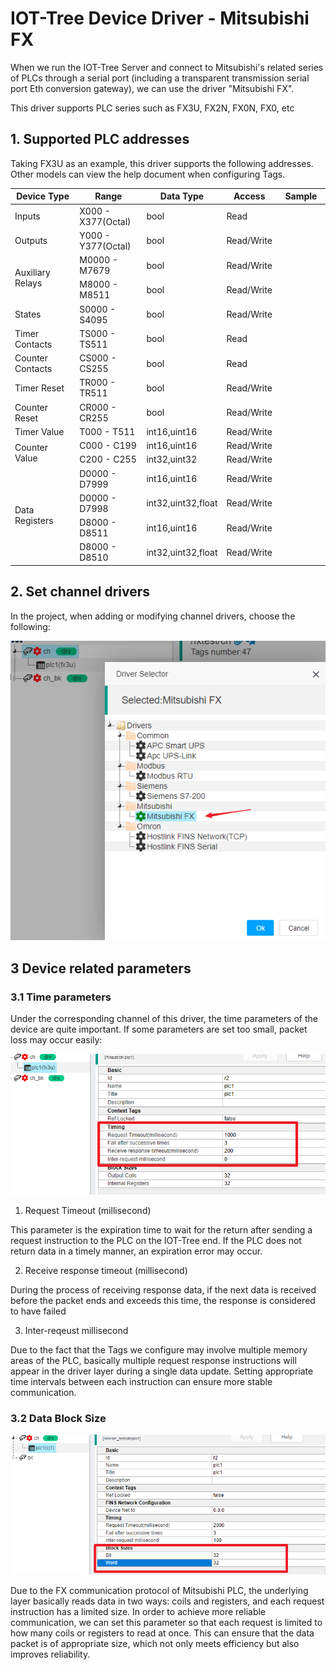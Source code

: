 IOT-Tree Device Driver - Mitsubishi FX
==





When we run the IOT-Tree Server and connect to Mitsubishi's related series of PLCs through a serial port (including a transparent transmission serial port Eth conversion gateway), we can use the driver "Mitsubishi FX".

This driver supports PLC series such as FX3U, FX2N, FX0N, FX0, etc

## 1. Supported PLC addresses

Taking FX3U as an example, this driver supports the following addresses. Other models can view the help document when configuring Tags.

<table class="layui-table">
  <colgroup>
    <col width="150">
    <col width="150">
    <col>
  </colgroup>
  <thead>
    <tr>
      <th width="30%">Device Type</th>
      <th width="25%">Range</th>
      <th width="15%">Data Type</th>
      <th width="10%">Access</th>
      <th width="20%">Sample</th>
    </tr> 
  </thead>
  <tbody>
    <tr>
      <td rowspan="1">Inputs</td>
      <td>X000 - X377(Octal)</td>
      <td>bool</td>
      <td>Read</td>
      <td></td>
    </tr>
    <tr>
      <td rowspan="1">Outputs</td>
      <td>Y000 - Y377(Octal)</td>
      <td>bool</td>
      <td>Read/Write</td>
      <td></td>
    </tr>
    <tr>
      <td rowspan="2">Auxiliary Relays</td>
      <td>M0000 - M7679</td>
      <td>bool</td>
      <td>Read/Write</td>
      <td></td>
    </tr>
    <tr>
      <td>M8000 - M8511</td>
      <td>bool</td>
      <td>Read/Write</td>
      <td></td>
    </tr>
    <tr>
      <td rowspan="1">States</td>
      <td>S0000 - S4095</td>
      <td>bool</td>
      <td>Read/Write</td>
      <td></td>
    </tr>
    <tr>
      <td rowspan="1">Timer Contacts</td>
      <td>TS000 - TS511</td>
      <td>bool</td>
      <td>Read</td>
      <td></td>
    </tr>
    <tr>
      <td rowspan="1">Counter Contacts</td>
      <td>CS000 - CS255</td>
      <td>bool</td>
      <td>Read</td>
      <td></td>
    </tr>
    <tr>
      <td rowspan="1">Timer Reset</td>
      <td>TR000 - TR511</td>
      <td>bool</td>
      <td>Read/Write</td>
      <td></td>
    </tr>
    <tr>
      <td rowspan="1">Counter Reset</td>
      <td>CR000 - CR255</td>
      <td>bool</td>
      <td>Read/Write</td>
      <td></td>
    </tr>
    <tr>
      <td rowspan="1">Timer Value</td>
      <td>T000 - T511</td>
      <td>int16,uint16</td>
      <td>Read/Write</td>
      <td></td>
    </tr>
    <tr>
      <td rowspan="2">Counter Value</td>
      <td>C000 - C199</td>
      <td>int16,uint16</td>
      <td>Read/Write</td>
      <td></td>
    </tr>
    <tr>
      <td>C200 - C255</td>
      <td>int32,uint32</td>
      <td>Read/Write</td>
      <td></td>
    </tr>
    <tr>
      <td rowspan="4">Data Registers</td>
      <td>D0000 - D7999</td>
      <td>int16,uint16</td>
      <td>Read/Write</td>
      <td></td>
    </tr>
    <tr>
      <td>D0000 - D7998</td>
      <td>int32,uint32,float</td>
      <td>Read/Write</td>
      <td></td>
    </tr>
    <tr>
      <td>D8000 - D8511</td>
      <td>int16,uint16</td>
      <td>Read/Write</td>
      <td></td>
    </tr>
    <tr>
      <td>D8000 - D8510</td>
      <td>int32,uint32,float</td>
      <td>Read/Write</td>
      <td></td>
    </tr>
  </tbody>
</table>

## 2. Set channel drivers

In the project, when adding or modifying channel drivers, choose the following:

<img src="../img/dev/d030.png">

## 3 Device related parameters

### 3.1 Time parameters

Under the corresponding channel of this driver, the time parameters of the device are quite important. If some parameters are set too small, packet loss may occur easily:

<img src="../img/dev/d031.png">

1) Request Timeout (millisecond)

This parameter is the expiration time to wait for the return after sending a request instruction to the PLC on the IOT-Tree end. If the PLC does not return data in a timely manner, an expiration error may occur.

2) Receive response timeout (millisecond)

During the process of receiving response data, if the next data is received before the packet ends and exceeds this time, the response is considered to have failed

3) Inter-reqeust millisecond

Due to the fact that the Tags we configure may involve multiple memory areas of the PLC, basically multiple request response instructions will appear in the driver layer during a single data update. Setting appropriate time intervals between each instruction can ensure more stable communication.

### 3.2 Data Block Size

<img src="../img/dev/d029.png">

Due to the FX communication protocol of Mitsubishi PLC, the underlying layer basically reads data in two ways: coils and registers, and each request instruction has a limited size. In order to achieve more reliable communication, we can set this parameter so that each request is limited to how many coils or registers to read at once. This can ensure that the data packet is of appropriate size, which not only meets efficiency but also improves reliability.



